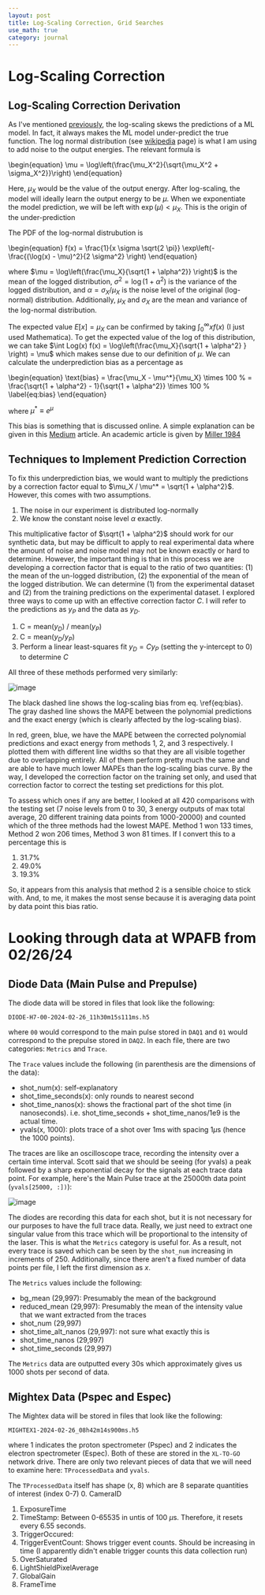```yaml
---
layout: post
title: Log-Scaling Correction, Grid Searches
use_math: true
category: journal
---
```


# Log-Scaling Correction

## Log-Scaling Correction Derivation
As I've mentioned [previously](https://ronak-n-desai.github.io/24spr3/), the log-scaling skews the predictions of a ML model. In fact, it always makes the ML model under-predict the true function. 
The log normal distribution (see [wikipedia](https://en.wikipedia.org/wiki/Log-normal_distribution) page) is what I am using to add noise to the output energies. The relevant formula is 

\begin{equation}
  \mu = \log\left(\frac{\mu_X^2}{\sqrt{\mu_X^2 + \sigma_X^2}}\right)
\end{equation}

Here, $\mu_X$ would be the value of the output energy. After log-scaling, the model will ideally learn the output energy to be $\mu$. When we exponentiate the model prediction, we will be left with $\exp(\mu) < \mu_X$. This is the origin of the under-prediction

The PDF of the log-normal distrubution is 

\begin{equation}
  f(x) = \frac{1}{x \sigma \sqrt{2 \pi}} \exp\left(- \frac{(\log(x) - \mu)^2}{2 \sigma^2} \right)
\end{equation}

where $\mu = \log\left(\frac{\mu_X}{\sqrt{1 + \alpha^2}} \right)$ is the mean of the logged distribution, $\sigma^2 = \log(1 + \alpha^2)$ is the variance of the logged distribution, and $\alpha = \sigma_X / \mu_X$ is the noise level of the original (log-normal) distribution. Additionally, $\mu_X$ and $\sigma_X$ are the mean and variance of the log-normal distribution. 

The expected value $E[x] = \mu_X$ can be confirmed by taking $\int_0^\infty x f(x)$ (I just used Mathematica). To get the expected value of the log of this distribution, we can take $\int Log(x) f(x) = \log\left(\frac{\mu_X}{\sqrt{1 + \alpha^2} } \right) = \mu$ which makes sense due to our definition of $\mu$. We can calculate the underprediction bias as a percentage as

\begin{equation}
\text{bias} = \frac{\mu_X - \mu^*}{\mu_X} \times 100 \% = \frac{\sqrt{1 + \alpha^2} - 1}{\sqrt{1 + \alpha^2}} \times 100 \% \label{eq:bias}
\end{equation}

where $\mu^* \equiv e^\mu$

This bias is something that is discussed online. A simple explanation can be given in this [Medium](https://roizner.medium.com/when-logarithmic-scale-in-prediction-models-causes-bias-d80d84e9e3d5) article. An academic article is given by [Miller 1984](https://www.jstor.org/stable/2683247?origin=crossref&seq=2)

## Techniques to Implement Prediction Correction
To fix this underprediction bias, we would want to multiply the predictions by a correction factor equal to $\mu_X / \mu^* = \sqrt{1 + \alpha^2}$. However, this comes with two assumptions. 

1. The noise in our experiment is distributed log-normally
2. We know the constant noise level $\alpha$ exactly.

This multiplicative factor of $\sqrt{1 + \alpha^2}$ should work for our synthetic data, but may be difficult to apply to real experimental data where the amount of noise and noise model may not be known exactly or hard to determine. However, the important thing is that in this process we are developing a correction factor that is equal to the ratio of two quantities: (1) the mean of the un-logged distribution, (2) the exponential of the mean of the logged distribution. We can determine (1) from the experimental dataset and (2) from the training predictions on the experimental dataset. I explored three ways to come up with an effective correction factor $C$. I will refer to the predictions as $y_P$ and the data as $y_D$. 

1. C = mean($y_D$) / mean($y_P$)
2. C = mean($y_D / y_P$)
3. Perform a linear least-squares fit $y_D = C y_P$ (setting the y-intercept to 0) to determine $C$

All three of these methods performed very similarly:

![image](https://github.com/ronak-n-desai/ronak-n-desai.github.io/assets/98538788/ceeef52a-53ff-476e-9d04-205886559d11)

The black dashed line shows the log-scaling bias from eq. \ref{eq:bias}. The gray dashed line shows the MAPE between the polynomial predictions and the exact energy (which is clearly affected by the log-scaling bias). 

In red, green, blue, we have the MAPE between the corrected polynomial predictions and exact energy from methods 1, 2, and 3 respectively. I plotted them with different line widths so that they are all visible together due to overlapping entirely. All of them perform pretty much the same and are able to have much lower MAPEs than the log-scaling bias curve. By the way, I developed the correction factor on the training set only, and used that correction factor to correct the testing set predictions for this plot.

To assess which ones if any are better, I looked at all 420 comparisons with the testing set (7 noise levels from 0 to 30, 3 energy outputs of max total average, 20 different training data points from 1000-20000) and counted which of the three methods had the lowest MAPE. Method 1 won 133 times, Method 2 won 206 times, Method 3 won 81 times. If I convert this to a percentage this is 

1. $31.7 \%$
2. $49.0 \%$
3. $19.3 \%$

So, it appears from this analysis that method 2 is a sensible choice to stick with. And, to me, it makes the most sense because it is averaging data point by data point this bias ratio. 

# Looking through data at WPAFB from 02/26/24

## Diode Data (Main Pulse and Prepulse)
The diode data will be stored in files that look like the following: 

`DIODE-H7-00-2024-02-26_11h30m15s111ms.h5`

where `00` would correspond to the main pulse stored in `DAQ1` and `01` would correspond to the prepulse stored in `DAQ2`. In each file, there are two categories: `Metrics` and `Trace`. 

The `Trace` values include the following (in parenthesis are the dimensions of the data): 
- shot_num(x): self-explanatory
- shot_time_seconds(x): only rounds to nearest second
- shot_time_nanos(x): shows the fractional part of the shot time (in nanoseconds). i.e. shot_time_seconds + shot_time_nanos/1e9 is the actual time.
- yvals(x, 1000): plots trace of a shot over 1ms with spacing 1$\mu$s (hence the 1000 points). 

The traces are like an oscilloscope trace, recording the intensity over a certain time interval. Scott said that we should be seeing (for yvals) a peak followed by a sharp exponential decay for the signals at each trace data point. For example, here's the Main Pulse trace at the 25000th data point (`yvals[25000, :])`):

![image](https://github.com/ronak-n-desai/ronak-n-desai.github.io/assets/98538788/a1844ec1-dc43-4967-a1e3-1be0b8a9d004)

The diodes are recording this data for each shot, but it is not necessary for our purposes to have the full trace data. Really, we just need to extract one singular value from this trace which will be proportional to the intensity of the laser. This is what the `Metrics` category is useful for. As a result, not every trace is saved which can be seen by the `shot_num` increasing in increments of 250. Additionally, since there aren't a fixed number of data points per file, I left the first dimension as $x$.

The `Metrics` values include the following:
- bg_mean (29,997): Presumably the mean of the background
- reduced_mean (29,997): Presumably the mean of the intensity value that we want extracted from the traces
- shot_num (29,997)
- shot_time_alt_nanos (29,997): not sure what exactly this is
- shot_time_nanos (29,997)
- shot_time_seconds (29,997)

The `Metrics` data are outputted every 30s which approximately gives us 1000 shots per second of data.

## Mightex Data (Pspec and Espec)
The Mightex data will be stored in files that look like the following:

`MIGHTEX1-2024-02-26_08h42m14s900ms.h5`

where 1 indicates the proton spectrometer (Pspec) and 2 indicates the electron spectrometer (Espec). Both of these are stored in the `XL-TO-GO` network drive. There are only two relevant pieces of data that we will need to examine here: `TProcessedData` and `yvals`. 

The `TProcessedData` itself has shape (x, 8) which are 8 separate quantities of interest (index 0-7)
0. CameraID
1. ExposureTime
2. TimeStamp: Between 0-65535 in untis of 100 $\mu$s. Therefore, it resets every 6.55 seconds.
3. TriggerOccured: 
4. TriggerEventCount: Shows trigger event counts. Should be increasing in time (I apparently didn't enable trigger counts this data collection run)
5. OverSaturated
6. LightShieldPixelAverage
7. GlobalGain
8. FrameTime




